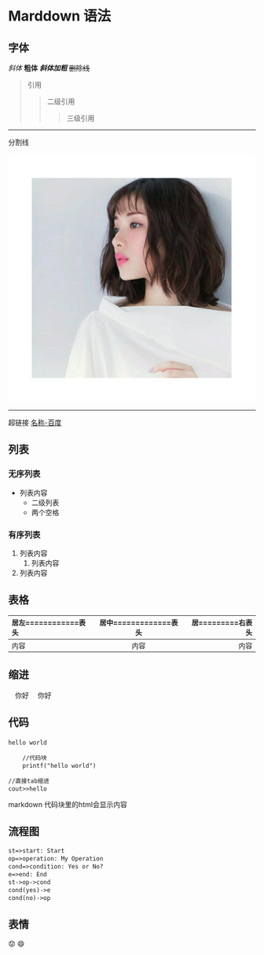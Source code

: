 # Marddown 语法

## 字体
*斜体* 
**粗体**
***斜体加粗***
~~删除线~~
> 引用
>> 二级引用
>>> 三级引用

---
分割线

![显示在图片下方的文字](/Resource/img/tenYuan.jpg/ "十元里美")

---
超链接
[名称-百度](http://baidu.com "title-baidu")

## 列表

### 无序列表

- 列表内容
  - 二级列表
  - 两个空格  
  
### 有序列表

1. 列表内容
   1. 列表内容
2. 列表内容

## 表格

居左============表头|居中=============表头|居=========右表头|
:-|:-:|-:
内容|内容|内容  

## 缩进

&#8195;你好 &emsp;你好

## 代码

`hello world`  

```
    //代码块
    printf("hello world")

```
    //直接tab缩进
    cout>>hello
markdown 代码块里的html会显示内容  

## 流程图

```flow
st=>start: Start
op=>operation: My Operation
cond=>condition: Yes or No?
e=>end: End
st->op->cond
cond(yes)->e
cond(no)->op
```

## 表情

:worried:
:smile: